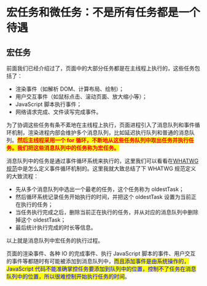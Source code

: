 # 宏任务和微任务：不是所有任务都是一个待遇

## ​宏任务

前面我们已经介绍过了，页面中的大部分任务都是在主线程上执行的，这些任务包括了：

* 渲染事件（如解析 DOM、计算布局、绘制）；
* 用户交互事件（如鼠标点击、滚动页面、放大缩小等）；
* JavaScript 脚本执行事件；
* 网络请求完成、文件读写完成事件。

为了协调这些任务有条不紊地在主线程上执行，页面进程引入了消息队列和事件循环机制，渲染进程内部会维护多个消息队列，比如延迟执行队列和普通的消息队列。<mark style="color:red;">**然后主线程采用一个 for 循环，不断地从这些任务队列中取出任务并执行任务。我们把这些消息队列中的任务称为宏任务。**</mark>

消息队列中的任务是通过事件循环系统来执行的，这里我们可以看看在[WHATWG 规范](https://html.spec.whatwg.org/multipage/webappapis.html#event-loop-processing-model)中是怎么定义事件循环机制的。这里我就大致总结了下 WHATWG 规范定义的大致流程：

* 先从多个消息队列中选出一个最老的任务，这个任务称为 oldestTask；
* 然后循环系统记录任务开始执行的时间，并把这个 oldestTask 设置为当前正在执行的任务；
* 当任务执行完成之后，删除当前正在执行的任务，并从对应的消息队列中删除掉这个 oldestTask；
* 最后统计执行完成的时长等信息。

以上就是消息队列中宏任务的执行过程。

页面的渲染事件、各种 IO 的完成事件、执行 JavaScript 脚本的事件、用户交互的事件等都随时有可能被添加到消息队列中，<mark style="color:blue;">而且添加事件是由系统操作的，JavaScript 代码不能准确掌控任务要添加到队列中的位置，控制不了任务在消息队列中的位置，所以很难控制开始执行任务的时间</mark>。
